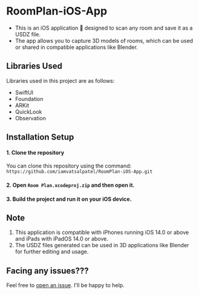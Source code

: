# RoomPlan-iOS-App
- This is an iOS application 📱 designed to scan any room and save it as a USDZ file.
- The app allows you to capture 3D models of rooms, which can be used or shared in compatible applications like Blender.

## Libraries Used
Libraries used in this project are as follows:
- SwiftUI
- Foundation
- ARKit
- QuickLook
- Observation

## Installation Setup
#### 1. Clone the repository
You can clone this repository using the command: ``https://github.com/iamvatsalpatel/RoomPlan-iOS-App.git``

#### 2. Open ``Room Plan.xcodeproj.zip`` and then open it.

#### 3. Build the project and run it on your iOS device.

## Note
1. This application is compatible with iPhones running iOS 14.0 or above and iPads with iPadOS 14.0 or above.
2. The USDZ files generated can be used in 3D applications like Blender for further editing and usage.

## Facing any issues???
Feel free to [open an issue](https://github.com/iamvatsalpatel/RoomPlan-iOS-App/issues/new?assignees=&labels=Query&title=Query). I'll be happy to help.
